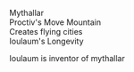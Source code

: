 Mythallar  
Proctiv's Move Mountain  
Creates flying cities  
Ioulaum's Longevity
 
Ioulaum is inventor of mythallar